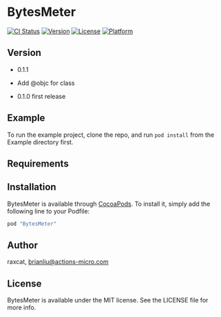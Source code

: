 # BytesMeter

[![CI Status](http://img.shields.io/travis/raxcat/BytesMeter.svg?style=flat)](https://travis-ci.org/raxcat/BytesMeter)
[![Version](https://img.shields.io/cocoapods/v/BytesMeter.svg?style=flat)](http://cocoapods.org/pods/BytesMeter)
[![License](https://img.shields.io/cocoapods/l/BytesMeter.svg?style=flat)](http://cocoapods.org/pods/BytesMeter)
[![Platform](https://img.shields.io/cocoapods/p/BytesMeter.svg?style=flat)](http://cocoapods.org/pods/BytesMeter)

## Version

- 0.1.1
- Add @objc for class

- 0.1.0
first release

## Example

To run the example project, clone the repo, and run `pod install` from the Example directory first.

## Requirements

## Installation

BytesMeter is available through [CocoaPods](http://cocoapods.org). To install
it, simply add the following line to your Podfile:

```ruby
pod "BytesMeter"
```

## Author

raxcat, brianliu@actions-micro.com

## License

BytesMeter is available under the MIT license. See the LICENSE file for more info.
